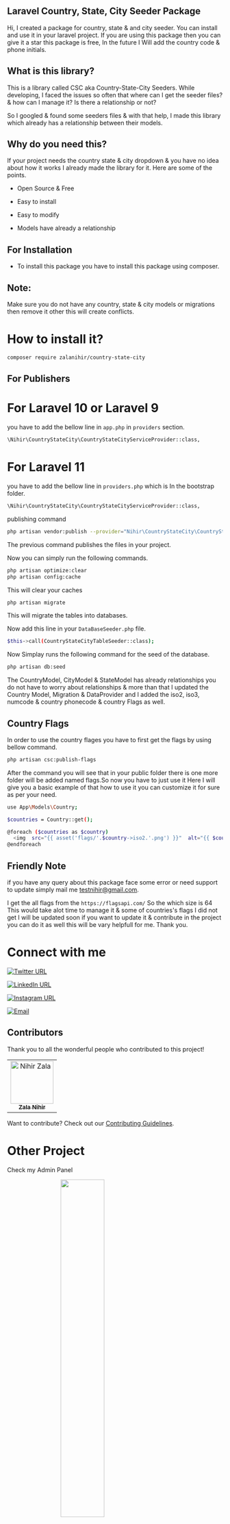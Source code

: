 
## Laravel Country, State, City Seeder Package

 Hi, I created a package for country, state & and city seeder. You can install and use it in your laravel project. If you are using this package then you can give it a star this package is free, In the future I Will add the country code &  phone initials.

## What is this library?

This is a library called CSC aka Country-State-City Seeders. While developing, I faced the issues so often that where can I get the seeder files? & how can I manage it? Is there a relationship or not?

So I googled & found some seeders files & with that help, I made this library which already has a relationship between their models.

## Why do you need this?

If your project needs the country state & city dropdown & you have no idea about how it works I already made the library for it. Here are some of the points.

- Open Source & Free

- Easy to install

- Easy to modify

- Models have already a relationship

## For Installation

- To install this package you have to install this package using composer.

## Note:

Make sure you do not have any country, state & city models or migrations then remove it other this will create conflicts.

# How to install it?

```bash
composer require zalanihir/country-state-city
```

## For Publishers

# For Laravel 10 or Laravel 9

you have to add the bellow line in ```app.php``` in ```providers``` section.

```bash
\Nihir\CountryStateCity\CountryStateCityServiceProvider::class,
```

# For Laravel 11

you have to add the bellow line in ```providers.php``` which is In the bootstrap folder.

```bash
\Nihir\CountryStateCity\CountryStateCityServiceProvider::class,
```

publishing command

```bash
php artisan vendor:publish --provider="Nihir\CountryStateCity\CountryStateCityServiceProvider"
```

The previous command publishes the files in your project.

Now you can simply run the following commands.

```bash
php artisan optimize:clear
php artisan config:cache
```

This will clear your caches

```bash
php artisan migrate
```

This will migrate the tables into databases.

Now add this line in your ```DataBaseSeeder.php``` file.

```bash
$this->call(CountryStateCityTableSeeder::class);
```

Now Simplay runs the following command for the seed of the database.

```bash
php artisan db:seed
```

The CountryModel, CityModel & StateModel has already relationships you do not have to worry about  relationships & more than that I updated the Country Model, Migration & DataProvider and I added the iso2, iso3, numcode & country phonecode & country Flags as well.


## Country Flags

In order to use the country flages you have to first get the flags by using bellow command.

```bash
php artisan csc:publish-flags
```

After the command you will see that in your public folder there is one more folder will be added named flags.So now you have to just use it Here I will give you a basic example of that how to use it you can customize it for sure as per your need.

```bash
use App\Models\Country;

$countries = Country::get();

@foreach ($countries as $country)
  <img  src="{{ asset('flags/'.$country->iso2.'.png') }}"  alt="{{ $country->name }}" />
@endforeach

```

## Friendly Note

if you have any query about this package face some error or need support to update simply mail me <a href="mailto:testnihir@gmail.com">testnihir@gmail.com</a>.

I get the all flags from the ```https://flagsapi.com/``` So the which size is 64 This would take alot time to manage it & some of countries's flags I did not get I will be updated soon if you want to update it & contribute in the project you can do it as well this will be vary helpfull for me. Thank you.

# Connect with me
[![Twitter URL](https://img.shields.io/badge/Follow%20%40NihirZala-1DA1F2?style=social&logo=twitter)](https://twitter.com/NihirZala)

[![LinkedIn URL](https://img.shields.io/badge/Connect%20%40nihirzala-0077B5?style=social&logo=linkedin)](https://www.linkedin.com/in/nihirzala/)

[![Instagram URL](https://img.shields.io/badge/Follow%20%40inihirzala-ff69b4?style=social&logo=instagram)](https://www.instagram.com/inihirzala/)

[![Email](https://img.shields.io/badge/testnihir@gmail.com-blue?style=social&logo=gmail)](mailto:testnihir@gmail.com)


## Contributors

Thank you to all the wonderful people who contributed to this project!

<table>
  <tr>
    <td align="center">
      <a href="https://github.com/ZalaNihir">
        <img src="https://avatars.githubusercontent.com/u/157243660?v=4" width="100px;" alt="Nihir Zala" style="width: 100px; height:100px"/>
        <br />
        <sub><b>Zala Nihir</b></sub>
      </a>
    </td>
    <!-- Add more contributors as needed -->
  </tr>
</table>

Want to contribute? Check out our [Contributing Guidelines](CONTRIBUTING.md).

# Other Project

Check my Admin Panel

<a href="https://github.com/ZalaNihir/adminlte-laravel10" align="right"><img align="left" width="45%" src="https://github-readme-stats.vercel.app/api/pin/?username=ZalaNihir&repo=adminlte-laravel10&title_color=ffffff&text_color=ffffff&icon_color=0891b2&bg_color=000000&hide_border=true&locale=en" /></a>
